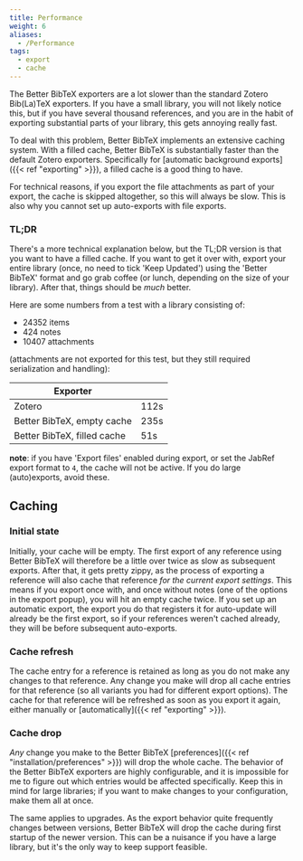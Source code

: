 ```yaml
---
title: Performance
weight: 6
aliases:
  - /Performance
tags:
  - export
  - cache
---
```


The Better BibTeX exporters are a lot slower than the standard Zotero Bib(La)TeX exporters. If you have a small library,
you will not likely notice this, but if you have several thousand references, and you are in the habit of exporting
substantial parts of your library, this gets annoying really fast.

To deal with this problem, Better BibTeX implements an extensive caching system. With a filled cache, Better BibTeX is
substantially faster than the default Zotero exporters.  Specifically for [automatic background exports]({{< ref "exporting" >}}), a filled cache is
a good thing to have.

For technical reasons, if you export the file attachments as part of your export, the cache is skipped altogether, so
this will always be slow. This is also why you cannot set up auto-exports with file exports.

### TL;DR

There's a more technical explanation below, but the TL;DR version is that you want to have a filled cache. If you want
to get it over with, export your entire library (once, no need to tick 'Keep Updated') using the 'Better BibTeX' format
and go grab coffee (or lunch, depending on the size of your library). After that, things should be *much* better.

Here are some numbers from a test with a library consisting of:

* 24352 items
* 424 notes
* 10407 attachments

(attachments are not exported for this test, but they still required serialization and handling):

| Exporter                    |                      |
| --------------------        | -------------------- |
| Zotero                      | 112s                |
| Better BibTeX, empty cache  | 235s                |
| Better BibTeX, filled cache | 51s                |

**note**: if you have 'Export files' enabled during export, or set the JabRef export format to `4`, the cache will not be active. If you do large (auto)exports, avoid these.

## Caching


### Initial state

Initially, your cache will be empty. The first export of any reference using Better BibTeX will therefore be a little
over twice as slow as subsequent exports. After that, it gets pretty zippy, as the process of exporting a reference
will also cache that reference *for the current export settings*. This means if you export once with, and once without
notes (one of the options in the export popup), you will hit an empty cache twice. If you set up an automatic export,
the export you do that registers it for auto-update will already be the first export, so if your references weren't
cached already, they will be before subsequent auto-exports.

### Cache refresh

The cache entry for a reference is retained as long as you do not make any changes to that reference. Any change you
make will drop all cache entries for that reference (so all variants you had for different export options). The cache
for that reference will be refreshed as soon as you export it again, either manually or
[automatically]({{< ref "exporting" >}}).

### Cache drop

*Any* change you make to the Better BibTeX [preferences]({{< ref "installation/preferences" >}}) will drop the whole cache. The behavior of
the Better BibTeX exporters are highly configurable, and it is impossible for me to figure out which entries would be
affected specifically. Keep this in mind for large libraries; if you want to make changes to your configuration, make them all at once.

The same applies to upgrades. As the export behavior quite frequently changes between versions, Better BibTeX will drop
the cache during first startup of the newer version. This can be a nuisance if you have a large library, but it's the only way to keep support feasible.


